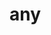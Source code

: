 # any

<!-- TODO-START
TODO: Fill short description here.

## Type signature

TODO: Fill type signature down below.

```
any ⇒ any
```

## Examples

TODO: List at least one example down below.

```javascript
any(); // ⇒ TODO
```

## Questions

TODO: List questions that may this function answers.
TODO-END -->
